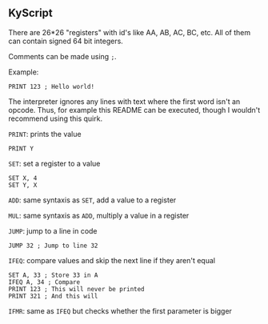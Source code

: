 ## KyScript

There are 26*26 "registers" with id's like AA, AB, AC, BC, etc.
All of them can contain signed 64 bit integers.

Comments can be made using `;`.

Example:
```
PRINT 123 ; Hello world!
```

The interpreter ignores any lines with text where the first word isn't an
opcode. Thus, for example this README can be executed, though I wouldn't
recommend using this quirk.

`PRINT`: prints the value
```
PRINT Y
```

`SET`: set a register to a value
```
SET X, 4
SET Y, X
```

`ADD`: same syntaxis as `SET`, add a value to a register

`MUL`: same syntaxis as `ADD`, multiply a value in a register

`JUMP`: jump to a line in code
```
JUMP 32 ; Jump to line 32
```

`IFEQ`: compare values and skip the next line if they aren't equal
```
SET A, 33 ; Store 33 in A
IFEQ A, 34 ; Compare
PRINT 123 ; This will never be printed
PRINT 321 ; And this will
```

`IFMR`: same as `IFEQ` but checks whether the first parameter is bigger

